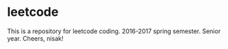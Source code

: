 # leetcode
This is a repository for leetcode coding. 2016-2017 spring semester. Senior year. Cheers, nisak!
